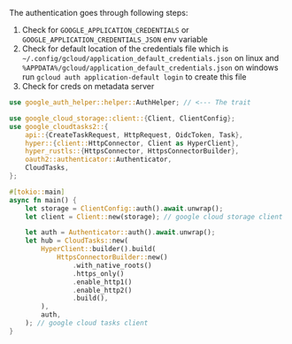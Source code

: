 The authentication goes through following steps:
1. Check for `GOOGLE_APPLICATION_CREDENTIALS` or `GOOGLE_APPLICATION_CREDENTIALS_JSON` env variable
2. Check for default location of the credentials file which is `~/.config/gcloud/application_default_credentials.json` on linux
    and `%APPDATA%/gcloud/application_default_credentials.json` on windows
    run `gcloud auth application-default login` to create this file
3. Check for creds on metadata server

```rust
use google_auth_helper::helper::AuthHelper; // <--- The trait

use google_cloud_storage::client::{Client, ClientConfig};
use google_cloudtasks2::{
    api::{CreateTaskRequest, HttpRequest, OidcToken, Task},
    hyper::{client::HttpConnector, Client as HyperClient},
    hyper_rustls::{HttpsConnector, HttpsConnectorBuilder},
    oauth2::authenticator::Authenticator,
    CloudTasks,
};

#[tokio::main]
async fn main() {
    let storage = ClientConfig::auth().await.unwrap();
    let client = Client::new(storage); // google cloud storage client

    let auth = Authenticator::auth().await.unwrap();
    let hub = CloudTasks::new(
        HyperClient::builder().build(
            HttpsConnectorBuilder::new()
                .with_native_roots()
                .https_only()
                .enable_http1()
                .enable_http2()
                .build(),
        ),
        auth,
    ); // google cloud tasks client
}
```